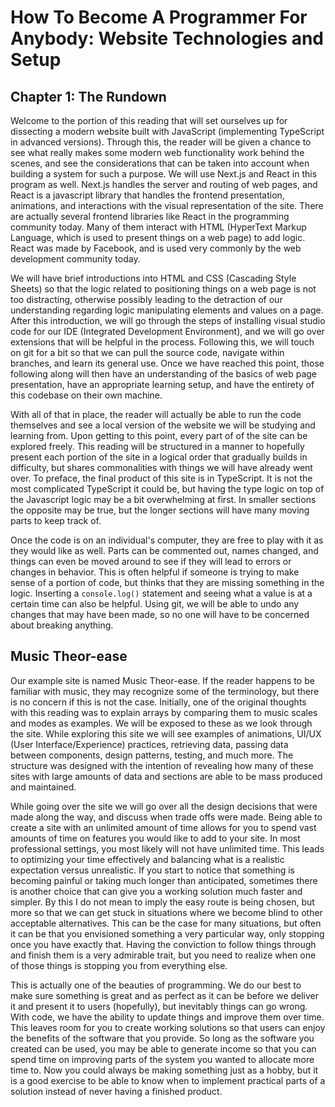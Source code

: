 # How To Become A Programmer For Anybody: Website Technologies and Setup

## Chapter 1: The Rundown

Welcome to the portion of this reading that will set ourselves up for dissecting a modern website
built with JavaScript (implementing TypeScript in advanced versions). Through this,
the reader will be given a chance to see what really makes some modern web functionality work
behind the scenes, and see the considerations that can be taken into account
when building a system for such a purpose. We will use Next.js and React in
this program as well. Next.js handles the server and routing of web pages, and
React is a javascript library that handles the frontend presentation, animations, and interactions with the
visual representation of the site. There are actually several frontend libraries like React
in the programming community today. Many of them interact with HTML (HyperText Markup
Language, which is used to present things on a web page) to add logic. React was made by Facebook,
and is used very commonly by the web development community today.

We will have brief introductions into HTML and CSS (Cascading Style Sheets) so that the logic related
to positioning things on a web page is not too distracting, otherwise possibly leading to the detraction of our
understanding regarding logic manipulating elements and values on a page. After this introduction, we will go
through the steps of installing visual studio code for our IDE (Integrated Development Environment), and we will
go over extensions that will be helpful in the process. Following this, we will touch on git for a bit so that
we can pull the source code, navigate within branches, and learn its general use. Once we have reached this
point, those following along will then have an understanding of the basics of web page presentation, have an
appropriate learning setup, and have the entirety of this codebase on their own machine.

With all of that in place, the reader will actually be able to run the code themselves and see a local
version of the website we will be studying and learning from. Upon getting to this point, every part of
of the site can be explored freely. This reading will be structured in a manner to hopefully present each
portion of the site in a logical order that gradually builds in difficulty, but shares commonalities with
things we will have already went over. To preface, the final product of this site is in
TypeScript. It is not the most complicated TypeScript it could be, but having the type logic
on top of the Javascript logic may be a bit overwhelming at first. In smaller sections the opposite
may be true, but the longer sections will have many moving parts to keep track of.

Once the code is on an individual's computer, they are free to play with it as they would like as well.
Parts can be commented out, names changed, and things can even be moved around to see if they will lead to
errors or changes in behavior. This is often helpful if someone is trying to make sense of a portion of code,
but thinks that they are missing something in the logic. Inserting a `console.log()` statement and seeing
what a value is at a certain time can also be helpful. Using git, we will be able to undo any changes that may have been made, so no one will have to be concerned about breaking anything.

## Music Theor-ease

Our example site is named Music Theor-ease. If the reader happens to be familiar with music, they may recognize
some of the terminology, but there is no concern if this is not the case. Initially, one of the original
thoughts with this reading was to explain arrays by comparing them to music scales and modes as examples.
We will be exposed to these as we look through the site. While exploring this site we will see examples of
animations, UI/UX (User Interface/Experience) practices, retrieving data, passing data between components,
design patterns, testing, and much more. The structure was designed with the intention of revealing how
many of these sites with large amounts of data and sections are able to be mass produced and maintained.

While going over the site we will go over all the design decisions that were made along the way,
and discuss when trade offs were made. Being able to create a site with an unlimited amount of time
allows for you to spend vast amounts of time on features you would like to add to your site. In
most professional settings, you most likely will not have unlimited time. This leads to optimizing your
time effectively and balancing what is a realistic expectation versus unrealistic. If you start to
notice that something is becoming painful or taking much longer than anticipated, sometimes there is
another choice that can give you a working solution much faster and simpler. By this I do not mean
to imply the easy route is being chosen, but more so that we can get stuck in situations where we
become blind to other acceptable alternatives. This can be the case for many situations, but often
it can be that you envisioned something a very particular way, only stopping once you have exactly
that. Having the conviction to follow things through and finish them is a very admirable trait, but you
need to realize when one of those things is stopping you from everything else.

This is actually one of the beauties of programming. We do our best to make sure something is great
and as perfect as it can be before we deliver it and present it to users (hopefully), but inevitably
things can go wrong. With code, we have the ability to update things and improve them over time.
This leaves room for you to create working solutions so that users can enjoy the benefits of the
software that you provide. So long as the software you created can be used, you may be able to generate
income so that you can spend time on improving parts of the system you wanted to allocate more time
to. Now you could always be making something just as a hobby, but it is a good exercise to be able
to know when to implement practical parts of a solution instead of never having a finished product.
